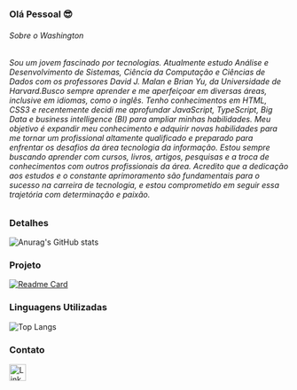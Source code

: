 ### Olá Pessoal 😎
###### Sobre o Washington
###### Sou um jovem fascinado por tecnologias. Atualmente estudo Análise e Desenvolvimento de Sistemas, Ciência da Computação e Ciências de Dados com os professores David J. Malan e Brian Yu, da Universidade de Harvard.Busco sempre aprender e me aperfeiçoar em diversas áreas, inclusive em idiomas, como o inglês. Tenho conhecimentos em HTML, CSS3 e recentemente decidi me aprofundar JavaScript, TypeScript, Big Data e business intelligence (BI) para ampliar minhas habilidades. Meu objetivo é expandir meu conhecimento e adquirir novas habilidades para me tornar um profissional altamente qualificado e preparado para enfrentar os desafios da área tecnologia da informação. Estou sempre buscando aprender com cursos, livros, artigos, pesquisas e a troca de conhecimentos com outros profissionais da área. Acredito que a dedicação aos estudos e o constante aprimoramento são fundamentais para o sucesso na carreira de tecnologia, e estou comprometido em seguir essa trajetória com determinação e paixão.

### Detalhes
![Anurag's GitHub stats](https://github-readme-stats.vercel.app/api?username=Washington-Vieira&show_icons=true&theme=transparent)

### Projeto
[![Readme Card](https://github-readme-stats.vercel.app/api/pin/?username=Washington-Vieira&repo=Projeto-Tik-Tok)](https://github.com/anuraghazra/github-readme-bg_color) 

### Linguagens Utilizadas
![Top Langs](https://github-readme-stats.vercel.app/api/top-langs/?username=Washington-Vieira&layout=compact)

### Contato
 [<img src='https://img.shields.io/badge/linkedIn-0077B5?style=for-the-badge&logo=linkedin&Color=white' alt ='Linkedin' height='30'>](https://www.linkedin.com/in/washington-vieira-927200266/)

                                                              
                                                             
